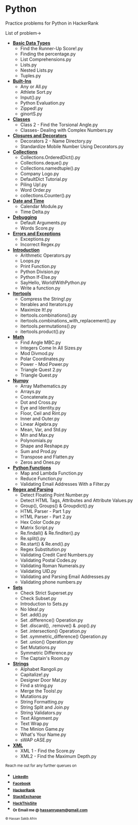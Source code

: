 # Python
Practice problems for Python in HackerRank

List of problem->
* __[Basic Data Types](https://github.com/strangerOfDarkness/HackerRank/tree/main/Python/Basic%20Data%20Types)__
    * Find the Runner-Up Score!.py
    * Finding the percentage.py
    * List Comprehensions.py
    * Lists.py
    * Nested Lists.py
    * Tuples.py
* __[Built-Ins](https://github.com/strangerOfDarkness/HackerRank/tree/main/Python/Built-Ins)__
    * Any or All.py
    * Athlete Sort.py
    * Input().py
    * Python Evaluation.py
    * Zipped!.py
    * ginortS.py
* __[Classes](https://github.com/strangerOfDarkness/HackerRank/tree/main/Python/Classes)__
    * Class 2 - Find the Torsional Angle.py
    * Classes- Dealing with Complex Numbers.py
* __[Closures and Decorators](https://github.com/strangerOfDarkness/HackerRank/tree/main/Python/Closures%20and%20Decorators)__
    * Decorators 2 - Name Directory.py
    * Standardize Mobile Number Using Decorators.py
* __[Collections](https://github.com/strangerOfDarkness/HackerRank/tree/main/Python/Collections)__
    * Collections.OrderedDict().py
    * Collections.deque().py
    * Collections.namedtuple().py
    * Company Logo.py
    * DefaultDict Tutorial.py
    * Piling Up!.py
    * Word Order.py
    * collections.Counter().py
* __[Date and Time](https://github.com/strangerOfDarkness/HackerRank/tree/main/Python/Date%20and%20Time)__
    * Calendar Module.py
    * Time Delta.py
* __[Debugging](https://github.com/strangerOfDarkness/HackerRank/tree/main/Python/Debugging)__
    * Default Arguments.py
    * Words Score.py
* __[Errors and Exceptions](https://github.com/strangerOfDarkness/HackerRank/tree/main/Python/Errors%20and%20Exceptions)__
    * Exceptions.py
    * Incorrect Regex.py
* __[Introduction](https://github.com/strangerOfDarkness/HackerRank/tree/main/Python/Introduction)__
    * Arithmetic Operators.py
    * Loops.py
    * Print Function.py
    * Python Division.py
    * Python If-Else.py
    * SayHello, World!WithPython.py
    * Write a function.py
* __[Itertools](https://github.com/strangerOfDarkness/HackerRank/tree/main/Python/Itertools)__
    * Compress the String!.py
    * Iterables and Iterators.py
    * Maximize It!.py
    * itertools.combinations().py
    * itertools.combinations_with_replacement().py
    * itertools.permutations().py
    * itertools.product().py
* __[Math](https://github.com/strangerOfDarkness/HackerRank/tree/main/Python/Math)__
    * Find Angle MBC.py
    * Integers Come In All Sizes.py
    * Mod Divmod.py
    * Polar Coordinates.py
    * Power - Mod Power.py
    * Triangle Quest 2.py
    * Triangle Quest.py
* __[Numpy](https://github.com/strangerOfDarkness/HackerRank/tree/main/Python/Numpy)__
    * Array Mathematics.py
    * Arrays.py
    * Concatenate.py
    * Dot and Cross.py
    * Eye and Identity.py
    * Floor, Ceil and Rint.py
    * Inner and Outer.py
    * Linear Algebra.py
    * Mean, Var, and Std.py
    * Min and Max.py
    * Polynomials.py
    * Shape and Reshape.py
    * Sum and Prod.py
    * Transpose and Flatten.py
    * Zeros and Ones.py
* __[Python Functions](https://github.com/strangerOfDarkness/HackerRank/tree/main/Python/Python%20Functions)__
    * Map and Lambda Function.py
    * Reduce Function.py
    * Validating Email Addresses With a Filter.py
* __[Regex and Parsing](https://github.com/strangerOfDarkness/HackerRank/tree/main/Python/Regex%20and%20Parsing)__
    * Detect Floating Point Number.py
    * Detect HTML Tags, Attributes and Attribute Values.py
    * Group(), Groups() & Groupdict().py
    * HTML Parser - Part 1.py
    * HTML Parser - Part 2.py
    * Hex Color Code.py
    * Matrix Script.py
    * Re.findall() & Re.finditer().py
    * Re.split().py
    * Re.start() & Re.end().py
    * Regex Substitution.py
    * Validating Credit Card Numbers.py
    * Validating Postal Codes.py
    * Validating Roman Numerals.py
    * Validating UID.py
    * Validating and Parsing Email Addresses.py
    * Validating phone numbers.py
* __[Sets](https://github.com/strangerOfDarkness/HackerRank/tree/main/Python/Sets)__
    * Check Strict Superset.py
    * Check Subset.py
    * Introduction to Sets.py
    * No Idea!.py
    * Set .add().py
    * Set .difference() Operation.py
    * Set .discard(), .remove() & .pop().py
    * Set .intersection() Operation.py
    * Set .symmetric_difference() Operation.py
    * Set .union() Operation.py
    * Set Mutations.py
    * Symmetric Difference.py
    * The Captain's Room.py
* __[Strings](https://github.com/strangerOfDarkness/HackerRank/tree/main/Python/Strings)__
    * Alphabet Rangoli.py
    * Capitalize!.py
    * Designer Door Mat.py
    * Find a string.py
    * Merge the Tools!.py
    * Mutations.py
    * String Formatting.py
    * String Split and Join.py
    * String Validators.py
    * Text Alignment.py
    * Text Wrap.py
    * The Minion Game.py
    * What's Your Name.py
    * sWAP cASE.py
* __[XML](https://github.com/strangerOfDarkness/HackerRank/tree/main/Python/XML)__
    * XML 1 - Find the Score.py
    * XML2 - Find the Maximum Depth.py




<sub>Reach me out for any further querues on</sub>
 * <sub>**[LinkedIn](https://www.linkedin.com/in/hassanrupam/)**</sub>
 * <sub>**[Facebook](https://www.facebook.com/hassan.sakib/)**</sub>
 * <sub>**[HackerRank](https://www.hackerrank.com/ID15103144)**</sub>
 * <sub>**[StackExchange](https://stackexchange.com/users/12605274/hassan-sakib-rupam)**</sub>
 * <sub>**[HackThisSite](https://www.hackthissite.org/user/view/_d4RKN355/)**</sub>
 * <sub>**Or Email me @ [hassanrupam@gmail.com](mailto:hassanrupam@gmail.com)**</sub>

<sub><sup>:copyright: Hassan Sakib Afrin</sup></sub>
